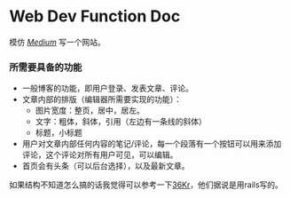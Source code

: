# Web Dev Function Doc

模仿 [*Medium*](http://medium.com/) 写一个网站。

### 所需要具备的功能

- 一般博客的功能，即用户登录、发表文章、评论。
- 文章内部的排版（编辑器所需要实现的功能）：
	- 图片宽度：整页，居中，居左。
	- 文字：粗体，斜体，引用（左边有一条线的斜体）
	- 标题，小标题
- 用户对文章内部任何内容的笔记/评论，每一个段落有一个按钮可以用来添加评论，这个评论对所有用户可见，可以编辑。
- 首页会有头条（可以后台选择），以及最新文章。

如果结构不知道怎么搞的话我觉得可以参考一下[36Kr](http://36kr.com)，他们据说是用rails写的。
